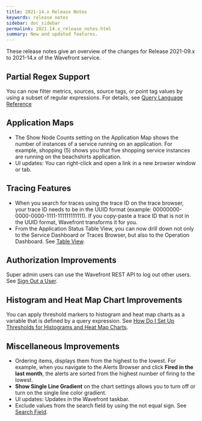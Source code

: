 ```yaml
---
title: 2021-14.x Release Notes
keywords: release notes
sidebar: doc_sidebar
permalink: 2021.14.x_release_notes.html
summary: New and updated features.
---
```


These release notes give an overview of the changes for Release 2021-09.x to 2021-14.x of the Wavefront service.

## Partial Regex Support

You can now filter metrics, sources, source tags, or point tag values by using a subset of regular expressions. For details, see [Query Language Reference](query_language_reference.html#partial-regex-wildcards-aliases-and-variables)

## Application Maps

* The Show Node Counts setting on the Application Map shows the number of instances of a service running on an application. For example, shopping (5) shows you that five shopping service instances are running on the beachshirts application.
* UI updates: You can right-click and open a link in a new browser window or tab.

## Tracing Features

* When you search for traces using the trace ID on the trace browser, your trace ID needs to be in the UUID format (example: 00000000-0000-0000-1111-111111111111). If you copy-paste a trace ID that is not in the UUID format, Wavefront transforms it for you.
* From the Application Status Table View, you can now drill down not only to the Service Dashboard or Traces Browser, but also to the Operation Dashboard. See [Table View](tracing_ui_overview.html#table-view).

## Authorization Improvements

Super admin users can use the Wavefront REST API to log out other users. See [Sign Out a User](accounts.html#sign-out-a-user).

## Histogram and Heat Map Chart Improvements

You can apply threshold markers to histogram and heat map charts as a variable that is defined by a query expression. See [How Do I Set Up Thresholds for Histograms and Heat Map Charts](ui_charts_faq.html#how-do-i-set-up-thresholds-for-histograms-and-heat-map-charts).

## Miscellaneous Improvements

* Ordering items, displays them from the highest to the lowest. For example, when you navigate to the Alerts Browser and click **Fired in the last month**, the alerts are sorted from the highest number of firing to the lowest.<!---MONIT-20785--->
* **Show Single Line Gradient** on the chart settings allows you to turn off or turn on the single line color gradient.
* UI updates: Updates in the Wavefront taskbar.
* Exclude values from the search field by using the not equal sign. See [Search Field](wavefront_searching.html#search-field).
